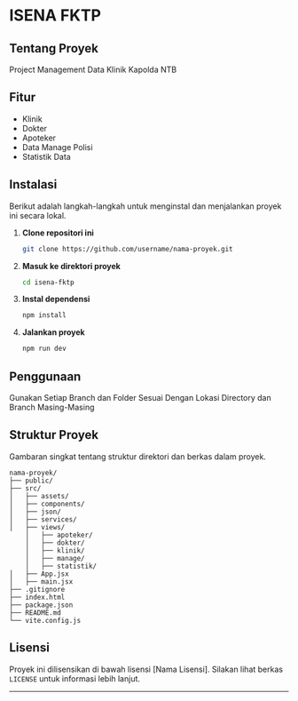 # ISENA FKTP

## Tentang Proyek

Project Management Data Klinik Kapolda NTB

## Fitur

- Klinik
- Dokter
- Apoteker
- Data Manage Polisi
- Statistik Data

## Instalasi

Berikut adalah langkah-langkah untuk menginstal dan menjalankan proyek ini secara lokal.

1. **Clone repositori ini**

    ```bash
    git clone https://github.com/username/nama-proyek.git
    ```

2. **Masuk ke direktori proyek**

    ```bash
    cd isena-fktp
    ```

3. **Instal dependensi**

    ```bash
    npm install
    ```

4. **Jalankan proyek**

    ```bash
    npm run dev
    ```

## Penggunaan

Gunakan Setiap Branch dan Folder Sesuai Dengan Lokasi Directory dan Branch Masing-Masing

## Struktur Proyek

Gambaran singkat tentang struktur direktori dan berkas dalam proyek.

```plaintext
nama-proyek/
├── public/
├── src/
│   ├── assets/
│   ├── components/
│   ├── json/
│   ├── services/
│   ├── views/
    │   ├── apoteker/
    │   ├── dokter/
    │   ├── klinik/
    │   ├── manage/
    │   ├── statistik/
│   ├── App.jsx
│   ├── main.jsx
├── .gitignore
├── index.html
├── package.json
├── README.md
└── vite.config.js
```

## Lisensi

Proyek ini dilisensikan di bawah lisensi [Nama Lisensi]. Silakan lihat berkas `LICENSE` untuk informasi lebih lanjut.

---
